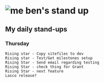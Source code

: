 # ![me](https://avatars2.githubusercontent.com/u/5232044?s=50&v=4) ben's stand up

## My daily stand-ups
 
### Thursday

    Rising star - Copy sitefiles to dev
    Rising star - Test/Get milestones setup
    Rising Star - Send email regarding testing
    Rising Star - check thing for Grant
    Rising Star - next feature
    Lasco release?
